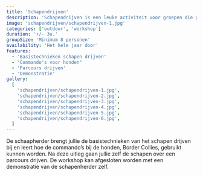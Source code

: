 ```yaml
---
title: 'Schapendrijven'
description: 'Schapendrijven is een leuke activiteit voor groepen die graag willen genieten van de natuur en de schoonheid van de omgeving.'
image: 'schapendrijven/schapendrijven-1.jpg'
categories: ['outdoor', 'workshop']
duration: '+/- 3u.'
groupSize: 'Minimum 8 personen'
availability: 'Het hele jaar door'
features:
  - 'Basistechnieken schapen drijven'
  - "Commando's voor honden"
  - 'Parcours drijven'
  - 'Demonstratie'
gallery:
  [
    'schapendrijven/schapendrijven-1.jpg',
    'schapendrijven/schapendrijven-2.jpg',
    'schapendrijven/schapendrijven-3.jpg',
    'schapendrijven/schapendrijven-4.jpg',
    'schapendrijven/schapendrijven-5.jpg',
    'schapendrijven/schapendrijven-6.jpg',
  ]
---
```


De schaapherder brengt jullie de basistechnieken van het schapen drijven bij en leert hoe de commando’s bij de honden, Border Collies, gebruikt kunnen worden. Na deze uitleg gaan jullie zelf de schapen over een parcours drijven. De workshop kan afgesloten worden met een demonstratie van de schapenherder zelf.
